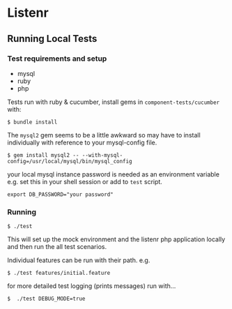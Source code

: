 # Listenr

## Running Local Tests

### Test requirements and setup

* mysql
* ruby
* php

Tests run with ruby & cucumber, install gems in `component-tests/cucumber` with:
```
$ bundle install
```
The `mysql2` gem seems to be a little awkward so may have to install individually with reference to your mysql-config file.
```
$ gem install mysql2 -- --with-mysql-config=/usr/local/mysql/bin/mysql_config
```

your local mysql instance password is needed as an environment variable e.g. set this in your shell session or add to `test` script.
```
export DB_PASSWORD="your password"
```

### Running

```
$ ./test
```
This will set up the mock environment and the listenr php application locally and then run the all test scenarios.

Individual features can be run with their path. e.g.
```
$ ./test features/initial.feature
```

for more detailed test logging (prints messages) run with...
```
$  ./test DEBUG_MODE=true
```